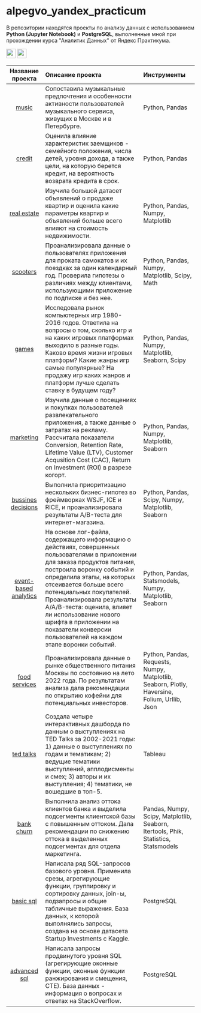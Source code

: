 # alpegvo_yandex_practicum

В репозитории находятся проекты по анализу данных с использованием **Python (Jupyter Notebook)** и **PostgreSQL**, выполненные мной при прохождении курса "Аналитик Данных" от Яндекс Практикума.

<p>
<img src="https://img.shields.io/badge/Jupyter-F37626.svg?&style=for-the-badge&logo=Jupyter&logoColor=white" height="25"> <img src="https://img.shields.io/badge/PostgreSQL-316192?style=for-the-badge&logo=postgresql&logoColor=white" height="25">
</p>

| Название проекта |Описание проекта|Инструменты|
|:----------------:|:-------|:---|
|<a href="https://github.com/alpegvo/alpegvo_yp/tree/main/music">music</a>| Сопоставила музыкальные предпочтения и особенности активности пользователей музыкального сервиса, живущих в Москве и в Петербурге. | Python, Pandas |
|<a href="https://github.com/alpegvo/alpegvo_yp/tree/main/credit">credit</a>| Оценила влияние характеристик заемщиков -  семейного положения, числа детей, уровня дохода, а также цели, на которую берется кредит, на вероятность возврата кредита в срок. | Python, Pandas|
|<a href="https://github.com/alpegvo/alpegvo_yp/tree/main/real_estate">real estate</a>| Изучила большой датасет объявлений о продаже квартир и оценила какие параметры квартир и объявлений больше всего влияют на стоимость недвижимости. |Python, Pandas, Numpy, Matplotlib|
|<a href="https://github.com/alpegvo/alpegvo_yp/tree/main/scooters">scooters</a>| Проанализировала данные о пользователях приложения для проката самокатов и их поездках за один календарный год. Проверила гипотезы о различиях между клиентами, использующими приложение по подписке и без нее. |Python, Pandas, Numpy, Matplotlib, Scipy, Math|
|<a href="https://github.com/alpegvo/alpegvo_yp/tree/main/games">games</a>| Исследовала рынок компьютерных игр 1980-2016 годов. Ответила на вопросы о том, сколько игр и на каких игровых платформах выходило в разные годы. Каково время жизни игровых платформ? Какие жанры игр самые популярные? На продажу игр каких жанров и платформ лучше сделать ставку в будущем году? |Python, Pandas, Numpy, Matplotlib, Seaborn, Scipy|
|<a href="https://github.com/alpegvo/alpegvo_yp/tree/main/marketing">marketing</a>| Изучила данные о посещениях и покупках пользователей развлекательного приложения, а также данные о затратах на рекламу. Рассчитала показатели Conversion, Retention Rate, Lifetime Value (LTV), Customer Acqusition Cost (CAC), Return on Investment (ROI) в разрезе когорт. |Python, Pandas, Numpy, Matplotlib, Seaborn|
|<a href="https://github.com/alpegvo/alpegvo_yp/tree/main/bussines_decisions">bussines decisions</a>|Выполнила приоритизацию нескольких бизнес-гипотез во фреймворках WSJF, ICE и RICE, и проанализировала результаты A/B-теста для интернет-магазина. |Python, Pandas, Scipy, Numpy, Matplotlib, Seaborn|
|<a href="https://github.com/alpegvo/alpegvo_yp/tree/main/event_based_analytics">event-based analytics</a>|На основе лог-файла, содержащего информацию о действиях, совершенных пользователями в приложении для заказа продуктов питания, построила воронку событий и определила этапы, на которых отсеивается больше всего потенциальных покупателей. Проанализировала результаты А/А/B-теста: оценила, влияет ли использование нового шрифта в приложении на показатели конверсии пользователей на каждом этапе воронки событий.|Python, Pandas, Statsmodels, Numpy, Matplotlib, Seaborn|
|<a href="https://github.com/alpegvo/alpegvo_yp/tree/main/food_services">food services</a>|Проанализировала данные о рынке общественного питания Москвы по состоянию на лето 2022 года. По результатам анализа дала рекомендации по открытию кофейни для потенциальных инвесторов.|Python, Pandas, Requests, Numpy, Matplotlib, Seaborn, Plotly, Haversine, Folium, Urllib, Json|
|<a href="https://github.com/alpegvo/alpegvo_yp/tree/main/ted_talks">ted talks</a>|Создала четыре интерактивных дашборда по данным о выступлениях на TED Talks за 2002-2021 годы: 1) данные о выступлениях по годам и тематикам; 2) ведущие тематики выступлений, апплодисменты и смех; 3) авторы и их выступления; 4) тематики, не вошедшие в топ-5. |Tableau|
|<a href="https://github.com/alpegvo/alpegvo_yp/tree/main/bank_churn">bank churn</a>| Выполнила анализ оттока клиентов банка и выделила подсегменты клиентской базы с повышенным оттоком. Дала рекомендации по снижению оттока в выделенных подсегментах для отдела маркетинга.|Pandas, Numpy, Scipy, Matplotlib, Seaborn, Itertools, Phik, Statistics, Statsmodels|
|<a href="https://github.com/alpegvo/alpegvo_yp/tree/main/basic_sql">basic sql</a>| Написала ряд SQL-запросов базового уровня. Применила срезы, агрегирующие функции, группировку и сортировку данных, join-ы, подзапросы и общие табличные выражения. База данных, к которой выполнялись запросы, создана на основе датасета Startup Investments с Kaggle.|PostgreSQL|
|<a href="https://github.com/alpegvo/alpegvo_yp/tree/main/advanced_sql">advanced sql</a>| Написала запросы продвинутого уровня SQL (агрегирующие оконные функции, оконные функции ранжирования и смещения, CTE). База данных - информация о вопросах и ответах на StackOverflow.|PostgreSQL|

<!--
Python:
1. **alpegvo_yp/music** - проект, в котором сопоставляются музыкальные предпочтения и особенности активности пользователей музыкального сервиса, живущих в Москве и в Петербурге
2. **alpegvo_yp/credit** -  проект, посвященный анализу влияния некоторых характеристик заемщиков (количества детей, семейного положения, уровня дохода), а также цели, на которую берется кредит, на вероятность возврата кредита.
3. **alpegvo_yp/real_estate** - анализ большого датасета объявлений о продаже квартир в Санкт-Петербурге и Ленинградской области.
4. **alpegvo_yp/scooters** - в проекте проанализированы данные сервиса проката самокатов, а именно: информация о пользователях из нескольких городов и об их поездках за один календарный год. Проверен ряд гипотез, которые могут помочь сервису зарабатывать больше.
5. **alpegvo_yp/games** - анализ рынка компьютерных игр по данным о продажах, оценках пользователей и экспертов, а также жанрах и платформах, на которых выходили игры. Сделаны предположения о том, какие игры будут актуальны в ближайшее время в разных регионах мира. Данные взяты из открытых источников.
6. **alpegvo_yp/marketing** - в проекте проанализированы данные о посещениях и покупках пользователей развлекательного приложения, а также данные о затратах на рекламу. Выполнены расчеты таких показателей как Conversion, Retention Rate, Lifetime Value (LTV), Customer Acqusition Cost (CAC), Return on Investment (ROI).
7. **alpegvo_yp/bussines_decisions** - приоритизация бизнес-гипотез и анализ A/B-теста для интернет-магазина.
8. **alpegvo/event_based_analytics** - на основе лог-файла, содержащего информацию о действиях, совершенных пользователями в приложении для заказа продуктов питания, построена воронка событий и определены этапы, на которых отсеивается больше всего потенциальных покупателей. Выполнен анализ результатов А/А/B-теста: оценено влияние использования нового шрифта в приложении на показатели конверсии пользователей на каждом этапе воронки событий.

SQL:
1. **alpegvo_yp/basic_sql** - решены 23 задачи базового уровня SQL (срезы, агрегирующие функции, группировка и сортировка данных, join-ы, подзапросы и общие табличные выражения). База данных, к которой выполняются запросы, создана на основе датасета Startup Investments с Kaggle.
2. **alpegvo_yp/advanced_sql** - решено 20 задач продвинутого уровня SQL (агрегирующие оконные функции, оконные функции ранжирования и смещения). База данных - информация о вопросах и ответах на StackOverflow.
-->
